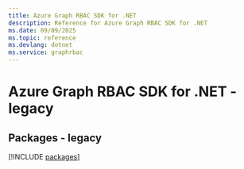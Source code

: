 ```yaml
---
title: Azure Graph RBAC SDK for .NET
description: Reference for Azure Graph RBAC SDK for .NET
ms.date: 09/09/2025
ms.topic: reference
ms.devlang: dotnet
ms.service: graphrbac
---
```

# Azure Graph RBAC SDK for .NET - legacy
## Packages - legacy
[!INCLUDE [packages](graph-rbac-index.md)]